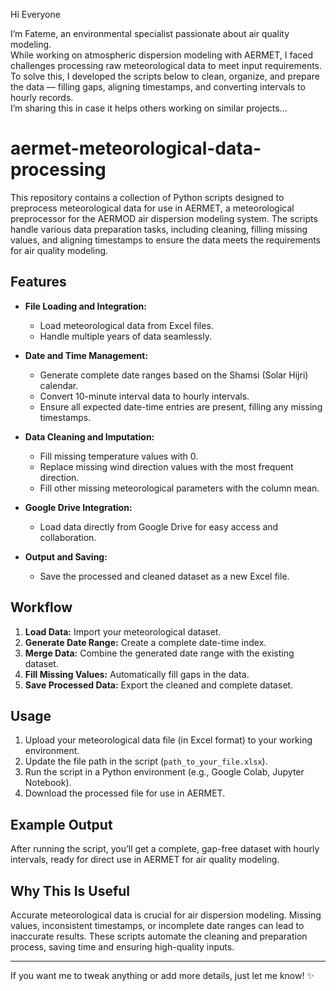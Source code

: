Hi Everyone

I’m Fateme, an environmental specialist passionate about air quality modeling.  
While working on atmospheric dispersion modeling with AERMET, I faced challenges processing raw meteorological data to meet input requirements.  
To solve this, I developed the scripts below to clean, organize, and prepare the data — filling gaps, aligning timestamps, and converting intervals to hourly records.  
I’m sharing this in case it helps others working on similar projects...

# aermet-meteorological-data-processing

This repository contains a collection of Python scripts designed to preprocess meteorological data for use in AERMET, a meteorological preprocessor for the AERMOD air dispersion modeling system. The scripts handle various data preparation tasks, including cleaning, filling missing values, and aligning timestamps to ensure the data meets the requirements for air quality modeling.

## Features

- **File Loading and Integration:**
  - Load meteorological data from Excel files.
  - Handle multiple years of data seamlessly.

- **Date and Time Management:**
  - Generate complete date ranges based on the Shamsi (Solar Hijri) calendar.
  - Convert 10-minute interval data to hourly intervals.
  - Ensure all expected date-time entries are present, filling any missing timestamps.

- **Data Cleaning and Imputation:**
  - Fill missing temperature values with 0.
  - Replace missing wind direction values with the most frequent direction.
  - Fill other missing meteorological parameters with the column mean.

- **Google Drive Integration:**
  - Load data directly from Google Drive for easy access and collaboration.

- **Output and Saving:**
  - Save the processed and cleaned dataset as a new Excel file.

## Workflow

1. **Load Data:** Import your meteorological dataset.
2. **Generate Date Range:** Create a complete date-time index.
3. **Merge Data:** Combine the generated date range with the existing dataset.
4. **Fill Missing Values:** Automatically fill gaps in the data.
5. **Save Processed Data:** Export the cleaned and complete dataset.

## Usage

1. Upload your meteorological data file (in Excel format) to your working environment.
2. Update the file path in the script (`path_to_your_file.xlsx`).
3. Run the script in a Python environment (e.g., Google Colab, Jupyter Notebook).
4. Download the processed file for use in AERMET.

## Example Output

After running the script, you’ll get a complete, gap-free dataset with hourly intervals, ready for direct use in AERMET for air quality modeling.

## Why This Is Useful

Accurate meteorological data is crucial for air dispersion modeling. Missing values, inconsistent timestamps, or incomplete date ranges can lead to inaccurate results. These scripts automate the cleaning and preparation process, saving time and ensuring high-quality inputs.

---

If you want me to tweak anything or add more details, just let me know! ✨


